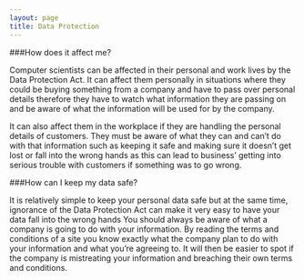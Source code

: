 ```yaml
---
layout: page
title: Data Protection
---
```


###How does it affect me?

Computer scientists can be affected in their personal and work lives by the Data Protection Act. It can affect them personally in situations where they could be buying something from a company and have to pass over personal details therefore they have to watch what information they are passing on and be aware of what the information will be used for by the company.

It can also affect them in the workplace if they are handling the personal details of customers. They must be aware of what they can and can’t do with that information such as keeping it safe and making sure it doesn’t get lost or fall into the wrong hands as this can lead to business’ getting into serious trouble with customers if something was to go wrong.

###How can I keep my data safe?

It is relatively simple to keep your personal data safe but at the same time, ignorance of the Data Protection Act can make it very easy to have your data fall into the wrong hands You should always be aware of what a company is going to do with your information. By reading the terms and conditions of a site you know exactly what the company plan to do with your information and what you’re agreeing to. It will then be easier to spot if the company is mistreating your information and breaching their own terms and conditions.
